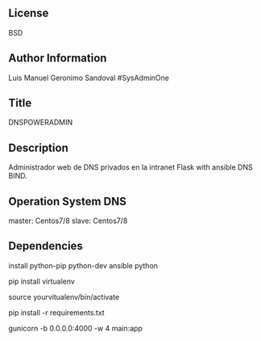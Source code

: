 License
-------
BSD

Author Information
------------------
Luis Manuel Geronimo Sandoval 
#SysAdminOne 

Title
------------------
DNSPOWERADMIN

Description
------------------
Administrador web de DNS privados en la intranet
Flask with ansible DNS BIND.

Operation System DNS
------------------
master: Centos7/8
slave: Centos7/8

Dependencies
------------------
install python-pip python-dev ansible python

pip install virtualenv

source yourvitualenv/bin/activate

pip install -r requirements.txt

gunicorn -b 0.0.0.0:4000 -w 4 main:app